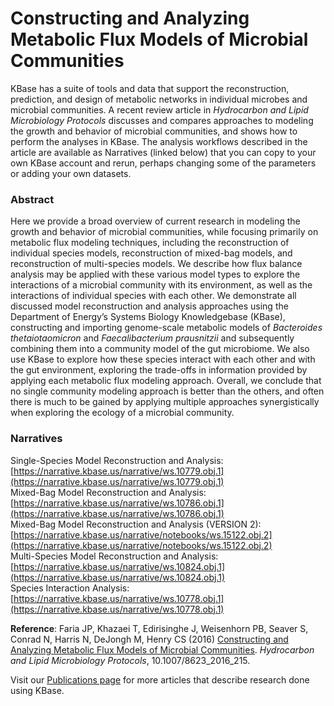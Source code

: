 # Constructing and Analyzing Metabolic Flux Models of Microbial Communities

KBase has a suite of tools and data that support the reconstruction, prediction, and design of metabolic networks in individual microbes and microbial communities. A recent review article in _Hydrocarbon and Lipid Microbiology Protocols_ discusses and compares approaches to modeling the growth and behavior of microbial communities, and shows how to perform the analyses in KBase. The analysis workflows described in the article are available as Narratives \(linked below\) that you can copy to your own KBase account and rerun, perhaps changing some of the parameters or adding your own datasets.

### **Abstract**

Here we provide a broad overview of current research in modeling the growth and behavior of microbial communities, while focusing primarily on metabolic flux modeling techniques, including the reconstruction of individual species models, reconstruction of mixed-bag models, and reconstruction of multi-species models. We describe how flux balance analysis may be applied with these various model types to explore the interactions of a microbial community with its environment, as well as the interactions of individual species with each other. We demonstrate all discussed model reconstruction and analysis approaches using the Department of Energy’s Systems Biology Knowledgebase \(KBase\), constructing and importing genome-scale metabolic models of _Bacteroides thetaiotaomicron_ and _Faecalibacterium prausnitzii_ and subsequently combining them into a community model of the gut microbiome. We also use KBase to explore how these species interact with each other and with the gut environment, exploring the trade-offs in information provided by applying each metabolic flux modeling approach. Overall, we conclude that no single community modeling approach is better than the others, and often there is much to be gained by applying multiple approaches synergistically when exploring the ecology of a microbial community.

### **Narratives**

Single-Species Model Reconstruction and Analysis: [https://narrative.kbase.us/narrative/ws.10779.obj.1](https://narrative.kbase.us/narrative/ws.10779.obj.1)  
 Mixed-Bag Model Reconstruction and Analysis: [https://narrative.kbase.us/narrative/ws.10786.obj.1](https://narrative.kbase.us/narrative/ws.10786.obj.1)  
 Mixed-Bag Model Reconstruction and Analysis \(VERSION 2\): [https://narrative.kbase.us/narrative/notebooks/ws.15122.obj.2](https://narrative.kbase.us/narrative/notebooks/ws.15122.obj.2)  
 Multi-Species Model Reconstruction and Analysis: [https://narrative.kbase.us/narrative/ws.10824.obj.1](https://narrative.kbase.us/narrative/ws.10824.obj.1)  
 Species Interaction Analysis: [https://narrative.kbase.us/narrative/ws.10778.obj.1](https://narrative.kbase.us/narrative/ws.10778.obj.1)

**Reference**: Faria JP, Khazaei T, Edirisinghe J, Weisenhorn PB, Seaver S, Conrad N, Harris N, DeJongh M, Henry CS \(2016\) [Constructing and Analyzing Metabolic Flux Models of Microbial Communities](http://link.springer.com/protocol/10.1007%2F8623_2016_215). _Hydrocarbon and Lipid Microbiology Protocols_, 10.1007/8623\_2016\_215.

Visit our [Publications page](https://kbase.us/publications/) for more articles that describe research done using KBase.

